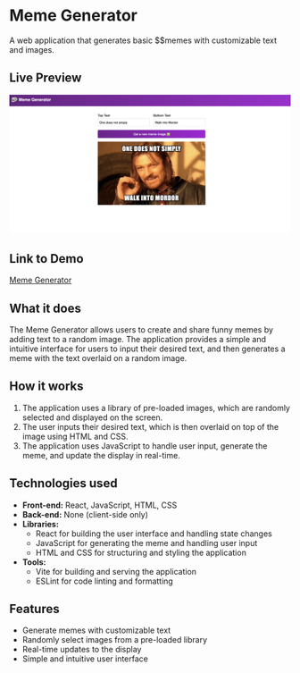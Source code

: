 # Meme Generator

A web application that generates basic $$memes with customizable text and images.

## Live Preview

![preview](./src/images/preview.png)

## Link to Demo

[Meme Generator](https://meme-generator-dani-camp.netlify.app/)

## What it does

The Meme Generator allows users to create and share funny memes by adding text to a random image. The application provides a simple and intuitive interface for users to input their desired text, and then generates a meme with the text overlaid on a random image.

## How it works

1. The application uses a library of pre-loaded images, which are randomly selected and displayed on the screen.
2. The user inputs their desired text, which is then overlaid on top of the image using HTML and CSS.
3. The application uses JavaScript to handle user input, generate the meme, and update the display in real-time.

## Technologies used

* **Front-end:** React, JavaScript, HTML, CSS
* **Back-end:** None (client-side only)
* **Libraries:**
	+ React for building the user interface and handling state changes
	+ JavaScript for generating the meme and handling user input
	+ HTML and CSS for structuring and styling the application
* **Tools:**
	+ Vite for building and serving the application
	+ ESLint for code linting and formatting

## Features

* Generate memes with customizable text
* Randomly select images from a pre-loaded library
* Real-time updates to the display
* Simple and intuitive user interface
